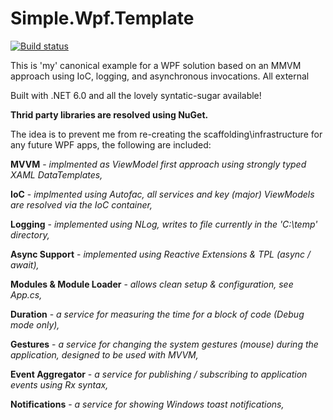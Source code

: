 Simple.Wpf.Template
===================

[![Build status](https://ci.appveyor.com/api/projects/status/bo9i0a1bajgne80p/branch/master?svg=true)](https://ci.appveyor.com/project/oriches/simple-wpf-template/branch/master)

This is 'my' canonical example for a WPF solution based on an MMVM approach using IoC, logging, and asynchronous invocations. All external 

Built with .NET 6.0 and all the lovely syntatic-sugar available!

**Thrid party libraries are resolved using NuGet.**


The idea is to prevent me from re-creating the scaffolding\infrastructure for any future WPF apps, the following are included:

**MVVM** - _implmented as ViewModel first approach using strongly typed XAML DataTemplates,_

**IoC** - _implmented using Autofac, all services and key (major) ViewModels are resolved via the IoC container,_

**Logging** - _implemented using NLog, writes to file currently in the 'C:\temp' directory,_

**Async Support** - _implemented using Reactive Extensions & TPL (async / await),_

**Modules & Module Loader** - _allows clean setup & configuration, see App.cs,_

**Duration** - _a service for measuring the time for a block of code (Debug mode only),_

**Gestures** - _a service for changing the system gestures (mouse) during the application, designed to be used with MVVM,_

**Event Aggregator** - _a service for publishing / subscribing to application events using Rx syntax,_

**Notifications** - _a service for showing Windows toast notifications,_
